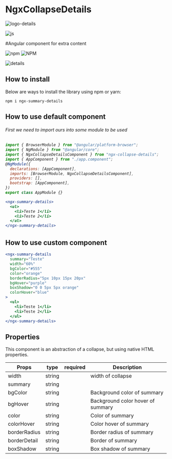 # NgxCollapseDetails


![logo-details](https://user-images.githubusercontent.com/33287490/189240150-f8d46a28-94cc-4a7e-9715-6bdc7c54267d.png)


<div style="display: inline_block">
    <img align="center" alt="js" src="https://img.shields.io/badge/Angular-DD0031?style=for-the-badge&logo=angular&logoColor=white" /> 
</div>

#Angular component for extra content


![npm](https://img.shields.io/npm/v/ngx-collapse-details)
![NPM](https://img.shields.io/npm/l/ngx-collapse-details)

![details](https://user-images.githubusercontent.com/33287490/149425680-230cacb4-85f9-4dfd-9ad8-eb5be691f4c0.PNG)

## How to install

Below are ways to install the library using npm or yarn:

```
npm i ngx-summary-details
```

## How to use default component

<h6>First we need to import ours into some module to be used<h6>

```jsx
import { BrowserModule } from "@angular/platform-browser";
import { NgModule } from "@angular/core";
import { NgxCollapseDetailsComponent } from "ngx-collapse-details";
import { AppComponent } from "./app.component";
@NgModule({
  declarations: [AppComponent],
  imports: [BrowserModule, NgxCollapseDetailsComponent],
  providers: [],
  bootstrap: [AppComponent],
})
export class AppModule {}
```

```jsx
<ngx-summary-details>
  <ul>
    <li>Teste 1</li>
    <li>Teste 2</li>
  </ul>
</ngx-summary-details>
```

## How to use custom component

```jsx
<ngx-summary-details
  summary="Teste"
  width="60%"
  bgColor="#555"
  color="orange"
  borderRadius="5px 10px 15px 20px"
  bgHover="purple"
  boxShadow="0 0 5px 5px orange"
  colorHover="blue"
>
  <ul>
    <li>Teste 1</li>
    <li>Teste 2</li>
  </ul>
</ngx-summary-details>
```

## Properties

This component is an abstraction of a collapse, but using native HTML properties.

| Props        | type   | required | Description                       |
| ------------ | ------ | -------- | --------------------------------- |
| width        | string |          | width of collapse                 |
| summary      | string |          |                                   |
| bgColor      | string |          | Background color of summary       |
| bgHover      | string |          | Background color hover of summary |
| color        | string |          | Color of summary                  |
| colorHover   | string |          | Color hover of summary            |
| borderRadius | string |          | Border radius of summary          |
| borderDetail | string |          | Border of summary                 |
| boxShadow    | string |          | Box shadow of summary             |
